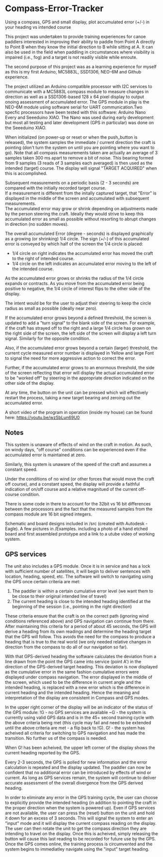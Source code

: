 # Compass-Error-Tracker
Using a compass, GPS and small display, plot accumulated error (+/-) in your heading vs intended course


This project was undertaken to provide training experiences for canoe paddlers interested in improving their ability to paddle from Point A 
directly to Point B when they know the initial direction to B while sitting at A. It can also be used in the field when paddling in circumstances where 
visibility is impaired (i.e., fog) and a target is not readily visible while enroute.

The second purpose of this project was as a learning experience for myself as this is my first Arduino, MC5883L, SSD1306, NEO-6M and Github experience. 

The project utilized an Arduino compatible processor with I2C services to communicate with a MC5883L compass module to measure changes in direction 
as well as a SSD1306-based 128 x 64 pixel display to output onoing assessment of accumulated error.  The GPS module in play is the NEO-6M module using software serial for UART communication.Two specfic processors have been tested with this software:  Arduino Nano Every and Seeeduino XIAO.  The Nano was used during early development but most all testing and later development (GPS in particular) was done on the Seeeduino XIAO. 

When initialized (on power-up or reset or when the push_button is released), the system samples the immediate / current direction the craft is pointing (don't turn the system on until you are pointing where you want to go).  Note that all compass measurements taken are actually an average of 3 samples taken 300 ms apart to remove a bit of noise.  This bearing formed from 9 samples (3 reads of 3 samples each averaged) is then used as the intended (target) course.  The display will signal "TARGET ACQUIRED" when this is accomplished. 

Subsequent measurements on a periodic basis (2 - 3 seconds) are compared with the initially recorded target course.  
If a measurement is different from the initally captured target, that "Error" is displayed in the middle of the screen and accumulated with subsequent measurements.  
The accumulated error may grow or shrink depending on adjustments made by the person steering the craft. Ideally
they would strive to keep this accumulated error as small as possible without resorting to abrupt changes in direction (no sudden moves).

The overall accumulated Error (degree - seconds) is displayed graphically as a growing (or shrinking) 1/4 circle. The sign (+/-) of this accumulated
error is conveyed by which half of the screen the 1/4 circle is placed:

- 1/4 circle on right indicates the accumulated error has moved the craft to the right of intended course.
- 1/4 circle on the left indicates an accumulated error moving to the left of the intended course.

As the accumulated error grows or shrinks the radius of the 1/4 circle expands or contracts. As you move from the accumulated error being positive to negative, 
the 1/4 circle of interest flips to the other side of the display.

The intent would be for the user to adjust their steering to keep the circle radius as small as possible (ideally near zero). 

If the accumulated error grows beyond a defined threshold, the screen is updated to add a "turn signal" to the blank side of the screen.  For example, if the craft has strayed off to the right and a large 1/4 circle has grown on the right side of the screen, the left side of the screen will display a left turn signal.  Similarly for the opposite condition.  


Also, if the accumulated error grows beyond a certain (larger) threshold, the current cycle measured error number is displayed in Yellow and large Font to signal the need for more aggressive action to correct the error.

Further, if the accumulated error grows to an enormous threshold, the side of the screen reflecting that error will display the actual accumulated error to be "worked off" by steering in the appropriate direction indicated on the other side of the display. 

At any time, the button on the unit can be pressed which will effectively restart the process, taking a new target bearing and zeroing out the accumulated error. 

A short video of the program in operation (inside my house) can be found here:  https://youtu.be/wzSbLun69U0

## Notes

This system is unaware of effects of wind on the craft in motion.  As such, on windy days, "off course" conditions can be experienced even
if the accumulated error is maintained at zero. 

Similarly, this system is unaware of the speed of the craft and assumes a constant speed. 

Under the conditions of no wind (or other forces that would move the craft off course), and a constant speed, the display will provide a faithful indication of on/off course and a relative magnitued of the current off-course condition. 

There is some  code in there to account for the 32bit vs 16 bit differences between the processors and the fact that the measured samples from the compass module are 16 bit signed integers.

Schematic and board designs included in /src (created with Autodesk - Eagle).
A few pictures in /Examples. including a photo of a hand etched board and first assembled prototype and a link to a utube video of working system.

## GPS services

The unit also includes a GPS module.  Once it is in service and has a lock with sufficient number of satellites, it will begin to deliver sentences with location, heading, speed, etc.  The software will switch to navigating using the GPS once certain criteria are met:

1. The paddler is within a certain cumulative error level (we want them to be close to their original intended line of travel)
2. The current heading is close to the intended heading identified at the beginning of the session (i.e., pointing in the right direction)

These criteria ensure that the craft is on the correct path (ignoring wind conditions referenced above) and GPS navigation can continue from there. 
After maintaining this criteria for a period of about 45 seconds, the GPS will derive a heading from its own readings and determine the heading target that the GPS will follow.
This avoids the need for the compass to produce a heading that is true to the real world (we only needed relative changes in direction from the compass to do all of our navigation so far). 

With that GPS-derived heading the software calculates the deviation from a line drawn from the point the GPS came into service (point A') in the direction of the GPS-derived target heading.  This deviation is now displayed as the cumulative error in the same fashion cumulative errors were displayed under compass navigation. The error displayed in the middle of the screen, which used to be the difference in current angle and the intended heading, is replaced with a new error which is the difference in current heading and the intended heading. Hence the meaning and interpretation of the display are consistent in Compass and GPS modes. 

In the upper right corner of the display will be an indicator of the status of the GPS module:
!G - no GPS services are available
~G - the system is currently using valid GPS data and is in the 45+ second training cycle with the above criteria being met (this cycle may fail and need to be extended until the above criteria are met - a flip back to !G).
G! - the system has acheived all criteria for switching to GPS navigation and has made the transition. No further us of the compass is needed. 

When G! has been acheived, the upper left corner of the display shows the current heading reported by the GPS. 

Every 2-3 seconds, the GPS is polled for new information and the error calculation is repeated and the display updated.  The paddler can now be confident that no additional error can be introduced by effects of wind or current.  As long as GPS services remain, the system will continue to deliver accurate assessment of the overall divergence from the GPS derived heading.  

In order to eliminate any error in the GPS training cycle, the user can choose to explicitly provide the intended heading (in addition to pointing the craft in the proper direction when the system is powered up).   Even if GPS services are not available, the user can press the (reset) button on the unit and hold it down for an excess of 3 seconds.  This will signal the system to enter an "input" mode and it will display the current compass reading on the display.  The user can then rotate the unit to get the compass direction they are intending to travel on the display.  Once this is acheived, simply releasing the button will cause this last reading to be recorded for future use by the GPS.  Once the GPS comes online, the training process is circumvented and the system begins to immediatley navigate using the "input" target heading. 

